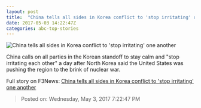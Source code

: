 ```yaml
---
layout: post
title:  "China tells all sides in Korea conflict to 'stop irritating' one another"
date: 2017-05-03 14:22:47Z
categories: abc-top-stories
---
```


![China tells all sides in Korea conflict to 'stop irritating' one another](http://www.abc.net.au/news/image/8490150-1x1-700x700.jpg)

China calls on all parties in the Korean standoff to stay calm and "stop irritating each other" a day after North Korea said the United States was pushing the region to the brink of nuclear war.


Full story on F3News: [China tells all sides in Korea conflict to 'stop irritating' one another](http://www.f3nws.com/n/eFUAvH)

> Posted on: Wednesday, May 3, 2017 7:22:47 PM
